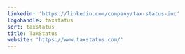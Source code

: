 ```yaml
---
linkedin: 'https://linkedin.com/company/tax-status-inc'
logohandle: taxstatus
sort: taxstatus
title: TaxStatus
website: 'https://www.taxstatus.com/'
---
```

